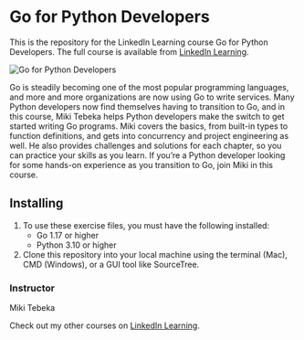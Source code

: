 # Go for Python Developers
This is the repository for the LinkedIn Learning course Go for Python Developers. The full course is available from [LinkedIn Learning][lil-course-url].

![Go for Python Developers][lil-thumbnail-url] 

Go is steadily becoming one of the most popular programming languages, and more and more organizations are now using Go to write services. Many Python developers now find themselves having to transition to Go, and in this course, Miki Tebeka helps Python developers make the switch to get started writing Go programs. Miki covers the basics, from built-in types to function definitions, and gets into concurrency and project engineering as well. He also provides challenges and solutions for each chapter, so you can practice your skills as you learn. If you’re a Python developer looking for some hands-on experience as you transition to Go, join Miki in this course.


## Installing
1. To use these exercise files, you must have the following installed:
    - Go 1.17 or higher
    - Python 3.10 or higher
2. Clone this repository into your local machine using the terminal (Mac), CMD (Windows), or a GUI tool like SourceTree.


### Instructor

Miki Tebeka 
                                                     

Check out my other courses on [LinkedIn Learning](https://www.linkedin.com/learning/instructors/miki-tebeka).

[lil-course-url]: https://www.linkedin.com/learning/go-for-python-developers?dApp=59033956
[lil-thumbnail-url]: https://media.licdn.com/dms/image/C4D0DAQGMZFAtTHBCyA/learning-public-crop_288_512/0/1679938358261?e=2147483647&v=beta&t=8oudFuDz_k2LOT-cnoF2zQOTtoj9nDnJ-bQ4CXw3Fg4

